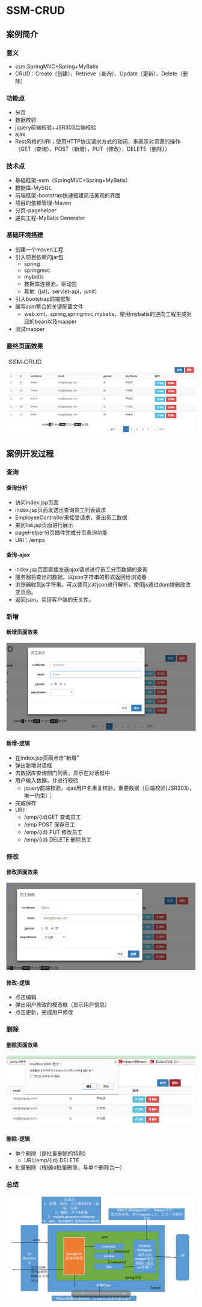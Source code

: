 # SSM-CRUD
## 案例简介
### 意义
* ssm:SpringMVC+Spring+MyBatis
* CRUD：Create（创建）、Retrieve（查询）、Update（更新）、Delete（删除）
### 功能点
* 分页
* 数据校验
* jquery前端校验+JSR303后端校验
* ajax
* Rest风格的URI；使用HTTP协议请求方式的动词，来表示对资源的操作（GET（查询），POST（新增），PUT（修改），DELETE（删除））
### 技术点
* 基础框架-ssm（SpringMVC+Spring+MyBatis）
* 数据库-MySQL
* 前端框架-bootstrap快速搭建简洁美观的界面
* 项目的依赖管理-Maven
* 分页-pagehelper
* 逆向工程-MyBatis Generator
### 基础环境搭建
* 创建一个maven工程
* 引入项目依赖的jar包
    * spring
    * springmvc
    * mybatis
    * 数据库连接池，驱动包
    * 其他（jstl，servlet-api，junit）
* 引入bootstrap前端框架
* 编写ssm整合的关键配置文件
    * web.xml，spring,springmvc,mybatis，使用mybatis的逆向工程生成对应的bean以及mapper
* 测试mapper
### 最终页面效果
![image](/images/001.PNG)
## 案例开发过程
### 查询
#### 查询分析
* 访问index.jsp页面
* index.jsp页面发送出查询员工列表请求
* EmployeeController来接受请求，查出员工数据
* 来到list.jsp页面进行展示
* pageHelper分页插件完成分页查询功能
* URI：/emps
#### 查询-ajax
* index.jsp页面直接发送ajax请求进行员工分页数据的查询
* 服务器将查出的数据，以json字符串的形式返回给浏览器
* 浏览器收到js字符串。可以使用js对json进行解析，使用js通过dom增删改改变页面。
* 返回json。实现客户端的无关性。
### 新增
#### 新增页面效果
![image](/images/002.PNG)
#### 新增-逻辑
* 在index.jsp页面点击”新增”
* 弹出新增对话框
* 去数据库查询部门列表，显示在对话框中
* 用户输入数据，并进行校验
    * jquery前端校验，ajax用户名重复校验，重要数据（后端校验(JSR303)，唯一约束）；
* 完成保存
* URI:
    * /emp/{id}GET 查询员工
    * /emp POST 保存员工
    * /emp/{id} PUT 修改员工
    * /emp/{id} DELETE 删除员工
### 修改
#### 修改页面效果
![image](/images/003.PNG)
#### 修改-逻辑
* 点击编辑
* 弹出用户修改的模态框（显示用户信息）
* 点击更新，完成用户修改
### 删除
#### 删除页面效果
![image](/images/004.PNG)
#### 删除-逻辑
* 单个删除（是批量删除的特例）
    * URI:/emp/{id} DELETE
* 批量删除（根据id批量删除，与单个删除合一）
### 总结
![image](/images/005.png)